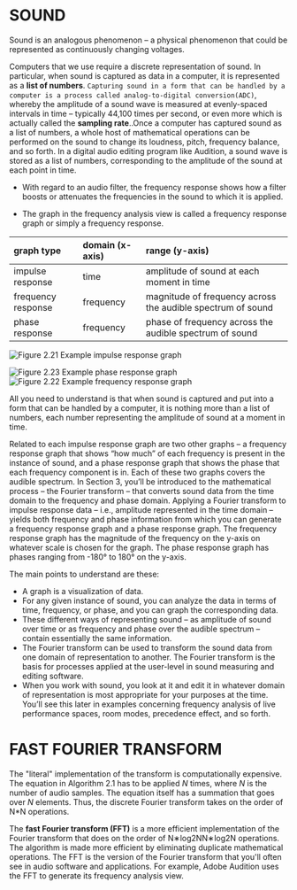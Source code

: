 # SOUND

Sound is an analogous phenomenon – a physical phenomenon that could be represented as continuously changing voltages. 

Computers that we use require a discrete representation of sound. In particular, when sound is captured as data in a computer, it is represented as a **list of numbers**. `Capturing sound in a form that can be handled by a computer is a process called analog-to-digital conversion(ADC)`, whereby the amplitude of a sound wave is measured at evenly-spaced intervals in time – typically 44,100 times per second, or even more which is actually called the **sampling rate**..Once a computer has captured sound as a list of numbers, a whole host of mathematical operations can be performed on the sound to change its loudness, pitch, frequency balance, and so forth. In a digital audio editing program like Audition, a sound wave is stored as a list of numbers, corresponding to the amplitude of the sound at each point in time.



* With regard to an audio filter, the frequency response shows how a filter boosts or attenuates the frequencies in the sound to which it is applied.

* The graph in the frequency analysis view is called a frequency response graph or simply a frequency response.

| graph type         | domain (x-axis) | range (y-axis)                                              |
| :----------------- | :-------------- | :---------------------------------------------------------- |
| impulse response   | time            | amplitude of sound at each moment in time                   |
| frequency response | frequency       | magnitude of frequency across the audible spectrum of sound |
| phase response     | frequency       | phase of frequency across the audible spectrum of sound     |

![Figure 2.21 Example impulse response graph](http://digitalsoundandmusic.schwartzsound.com/wp-content/uploads/2014/05/Impulse-Response-1024x419.png)

![Figure 2.23 Example phase response graph](http://digitalsoundandmusic.schwartzsound.com/wp-content/uploads/2014/05/Phase-Response-1024x409.png)![Figure 2.22 Example frequency response graph](http://digitalsoundandmusic.schwartzsound.com/wp-content/uploads/2014/05/FrequencyResponse-1024x414.png)

All you need to understand is that when sound is captured and put into a form that can be handled by a computer, it is nothing more than a list of numbers, each number representing the amplitude of sound at a moment in time.

Related to each impulse response graph are two other graphs – a frequency response graph that shows “how much” of each frequency is present in the instance of sound, and a phase response graph that shows the phase that each frequency component is in. Each of these two graphs covers the audible spectrum. In Section 3, you’ll be introduced to the mathematical process – the Fourier transform – that converts sound data from the time domain to the frequency and phase domain.  Applying a Fourier transform to impulse response data – i.e., amplitude represented in the time domain – yields both frequency and phase information from which you can generate a frequency response graph and a phase response graph. The frequency response graph has the magnitude of the frequency on the y-axis on whatever scale is chosen for the graph. The phase response graph has phases ranging from -180° to 180° on the y-axis.

The main points to understand are these:

- A graph is a visualization of data.
- For any given instance of sound, you can analyze the data in terms of time, frequency, or phase, and you can graph the corresponding data.
- These different ways of representing sound – as amplitude of sound over time or as frequency and phase over the audible spectrum – contain essentially the same information.
- The Fourier transform can be used to transform the sound data from one domain of representation to another. The Fourier transform is the basis for processes applied at the user-level in sound measuring and editing software.
- When you work with sound, you look at it and edit it in whatever domain of representation is most appropriate for your purposes at the time. You’ll see this later in examples concerning frequency analysis of live performance spaces, room modes, precedence effect, and so forth.



# FAST FOURIER TRANSFORM

The "literal" implementation of the transform is computationally expensive. The equation in Algorithm 2.1 has to be applied *N* times, where *N* is the number of audio samples. The equation itself has a summation that goes over *N* elements. Thus, the discrete Fourier transform takes on the order of  N*N operations.

The **fast Fourier transform (FFT)** is a more efficient implementation of the Fourier transform that does on the order of  N∗log2NN∗log2N operations. The algorithm is made more efficient by eliminating duplicate mathematical operations. The FFT is the version of the Fourier transform that you'll often see in audio software and applications. For example, Adobe Audition uses the FFT to generate its frequency analysis view.